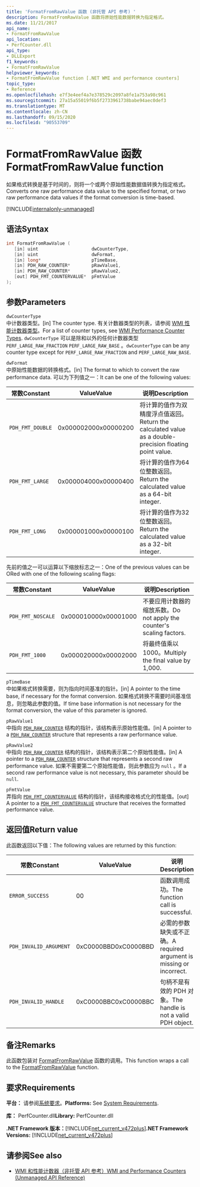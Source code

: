 ```yaml
---
title: 'FormatFromRawValue 函数 (非托管 API 参考) '
description: FormatFromRawValue 函数将原始性能数据转换为指定格式。
ms.date: 11/21/2017
api_name:
- FormatFromRawValue
api_location:
- PerfCounter.dll
api_type:
- DLLExport
f1_keywords:
- FormatFromRawValue
helpviewer_keywords:
- FormatFromRawValue function [.NET WMI and performance counters]
topic_type:
- Reference
ms.openlocfilehash: e7f3e4eef4a7e378529c2097a8fe1a753a98c961
ms.sourcegitcommit: 27a15a55019f6b5f2733961738babe94aec0def3
ms.translationtype: MT
ms.contentlocale: zh-CN
ms.lasthandoff: 09/15/2020
ms.locfileid: "90553709"
---
```

# <a name="formatfromrawvalue-function"></a><span data-ttu-id="86a80-103">FormatFromRawValue 函数</span><span class="sxs-lookup"><span data-stu-id="86a80-103">FormatFromRawValue function</span></span>
<span data-ttu-id="86a80-104">如果格式转换是基于时间的，则将一个或两个原始性能数据值转换为指定格式。</span><span class="sxs-lookup"><span data-stu-id="86a80-104">Converts one raw performance data value to the specified format, or two raw performance data values if the format conversion is time-based.</span></span>

[!INCLUDE[internalonly-unmanaged](../../../../includes/internalonly-unmanaged.md)]

## <a name="syntax"></a><span data-ttu-id="86a80-105">语法</span><span class="sxs-lookup"><span data-stu-id="86a80-105">Syntax</span></span>

```cpp
int FormatFromRawValue (
   [in] uint                    dwCounterType,
   [in] uint                    dwFormat,
   [in] long*                   pTimeBase,
   [in] PDH_RAW_COUNTER*        pRawValue1,
   [in] PDH_RAW_COUNTER*        pRawValue2,
   [out] PDH_FMT_COUNTERVALUE*  pFmtValue
);
```

## <a name="parameters"></a><span data-ttu-id="86a80-106">参数</span><span class="sxs-lookup"><span data-stu-id="86a80-106">Parameters</span></span>

`dwCounterType`\
<span data-ttu-id="86a80-107">中计数器类型。</span><span class="sxs-lookup"><span data-stu-id="86a80-107">[in] The counter type.</span></span> <span data-ttu-id="86a80-108">有关计数器类型的列表，请参阅 [WMI 性能计数器类型](/windows/desktop/WmiSdk/wmi-performance-counter-types)。</span><span class="sxs-lookup"><span data-stu-id="86a80-108">For a list of counter types, see [WMI Performance Counter Types](/windows/desktop/WmiSdk/wmi-performance-counter-types).</span></span> <span data-ttu-id="86a80-109">`dwCounterType` 可以是除和以外的任何计数器类型 `PERF_LARGE_RAW_FRACTION` `PERF_LARGE_RAW_BASE` 。</span><span class="sxs-lookup"><span data-stu-id="86a80-109">`dwCounterType` can be any counter type except for `PERF_LARGE_RAW_FRACTION` and `PERF_LARGE_RAW_BASE`.</span></span>

`dwFormat`\
<span data-ttu-id="86a80-110">中原始性能数据的转换格式。</span><span class="sxs-lookup"><span data-stu-id="86a80-110">[in] The format to which to convert the raw performance data.</span></span> <span data-ttu-id="86a80-111">可以为下列值之一：</span><span class="sxs-lookup"><span data-stu-id="86a80-111">It can be one of the following values:</span></span>

|<span data-ttu-id="86a80-112">常数</span><span class="sxs-lookup"><span data-stu-id="86a80-112">Constant</span></span>  |<span data-ttu-id="86a80-113">Value</span><span class="sxs-lookup"><span data-stu-id="86a80-113">Value</span></span>  |<span data-ttu-id="86a80-114">说明</span><span class="sxs-lookup"><span data-stu-id="86a80-114">Description</span></span> |
|---------|---------|---------|
| `PDH_FMT_DOUBLE` |<span data-ttu-id="86a80-115">0x00000200</span><span class="sxs-lookup"><span data-stu-id="86a80-115">0x00000200</span></span> | <span data-ttu-id="86a80-116">将计算的值作为双精度浮点值返回。</span><span class="sxs-lookup"><span data-stu-id="86a80-116">Return the calculated value as a double-precision floating point value.</span></span> |
| `PDH_FMT_LARGE` | <span data-ttu-id="86a80-117">0x00000400</span><span class="sxs-lookup"><span data-stu-id="86a80-117">0x00000400</span></span> | <span data-ttu-id="86a80-118">将计算的值作为64位整数返回。</span><span class="sxs-lookup"><span data-stu-id="86a80-118">Return the calculated value as a 64-bit integer.</span></span> |
| `PDH_FMT_LONG` | <span data-ttu-id="86a80-119">0x00000100</span><span class="sxs-lookup"><span data-stu-id="86a80-119">0x00000100</span></span> | <span data-ttu-id="86a80-120">将计算的值作为32位整数返回。</span><span class="sxs-lookup"><span data-stu-id="86a80-120">Return the calculated value as a 32-bit integer.</span></span> |

<span data-ttu-id="86a80-121">先前的值之一可以运算以下缩放标志之一：</span><span class="sxs-lookup"><span data-stu-id="86a80-121">One of the previous values can be ORed with one of the following scaling flags:</span></span>

|<span data-ttu-id="86a80-122">常数</span><span class="sxs-lookup"><span data-stu-id="86a80-122">Constant</span></span>  |<span data-ttu-id="86a80-123">Value</span><span class="sxs-lookup"><span data-stu-id="86a80-123">Value</span></span>  |<span data-ttu-id="86a80-124">说明</span><span class="sxs-lookup"><span data-stu-id="86a80-124">Description</span></span> |
|---------|---------|---------|
| `PDH_FMT_NOSCALE` | <span data-ttu-id="86a80-125">0x00001000</span><span class="sxs-lookup"><span data-stu-id="86a80-125">0x00001000</span></span> | <span data-ttu-id="86a80-126">不要应用计数器的缩放系数。</span><span class="sxs-lookup"><span data-stu-id="86a80-126">Do not apply the counter's scaling factors.</span></span> |
| `PDH_FMT_1000` | <span data-ttu-id="86a80-127">0x00002000</span><span class="sxs-lookup"><span data-stu-id="86a80-127">0x00002000</span></span> | <span data-ttu-id="86a80-128">将最终值乘以1000。</span><span class="sxs-lookup"><span data-stu-id="86a80-128">Multiply the final value by 1,000.</span></span> |

`pTimeBase`\
<span data-ttu-id="86a80-129">中如果格式转换需要，则为指向时间基准的指针。</span><span class="sxs-lookup"><span data-stu-id="86a80-129">[in] A pointer to the time base, if necessary for the format conversion.</span></span> <span data-ttu-id="86a80-130">如果格式转换不需要时间基准信息，则忽略此参数的值。</span><span class="sxs-lookup"><span data-stu-id="86a80-130">If time base information is not necessary for the format conversion, the value of this parameter is ignored.</span></span>

`pRawValue1`\
<span data-ttu-id="86a80-131">中指向 [`PDH_RAW_COUNTER`](/windows/win32/api/pdh/ns-pdh-pdh_raw_counter) 结构的指针，该结构表示原始性能值。</span><span class="sxs-lookup"><span data-stu-id="86a80-131">[in] A pointer to a [`PDH_RAW_COUNTER`](/windows/win32/api/pdh/ns-pdh-pdh_raw_counter) structure that represents a raw performance value.</span></span>

`pRawValue2`\
<span data-ttu-id="86a80-132">中指向 [`PDH_RAW_COUNTER`](/windows/win32/api/pdh/ns-pdh-pdh_raw_counter) 结构的指针，该结构表示第二个原始性能值。</span><span class="sxs-lookup"><span data-stu-id="86a80-132">[in] A pointer to a [`PDH_RAW_COUNTER`](/windows/win32/api/pdh/ns-pdh-pdh_raw_counter) structure that represents a second raw performance value.</span></span> <span data-ttu-id="86a80-133">如果不需要第二个原始性能值，则此参数应为 `null` 。</span><span class="sxs-lookup"><span data-stu-id="86a80-133">If a second raw performance value is not necessary, this parameter should be `null`.</span></span>

`pFmtValue`\
<span data-ttu-id="86a80-134">弄指向 [`PDH_FMT_COUNTERVALUE`](/windows/win32/api/pdh/ns-pdh-pdh_fmt_countervalue) 结构的指针，该结构接收格式化的性能值。</span><span class="sxs-lookup"><span data-stu-id="86a80-134">[out] A pointer to a [`PDH_FMT_COUNTERVALUE`](/windows/win32/api/pdh/ns-pdh-pdh_fmt_countervalue) structure that receives the formatted performance value.</span></span>

## <a name="return-value"></a><span data-ttu-id="86a80-135">返回值</span><span class="sxs-lookup"><span data-stu-id="86a80-135">Return value</span></span>

<span data-ttu-id="86a80-136">此函数返回以下值：</span><span class="sxs-lookup"><span data-stu-id="86a80-136">The following values are returned by this function:</span></span>

|<span data-ttu-id="86a80-137">常数</span><span class="sxs-lookup"><span data-stu-id="86a80-137">Constant</span></span>  |<span data-ttu-id="86a80-138">Value</span><span class="sxs-lookup"><span data-stu-id="86a80-138">Value</span></span>  |<span data-ttu-id="86a80-139">说明</span><span class="sxs-lookup"><span data-stu-id="86a80-139">Description</span></span>  |
|---------|---------|---------|
| `ERROR_SUCCESS` | <span data-ttu-id="86a80-140">0</span><span class="sxs-lookup"><span data-stu-id="86a80-140">0</span></span> | <span data-ttu-id="86a80-141">函数调用成功。</span><span class="sxs-lookup"><span data-stu-id="86a80-141">The function call is successful.</span></span> |
| `PDH_INVALID_ARGUMENT` | <span data-ttu-id="86a80-142">0xC0000BBD</span><span class="sxs-lookup"><span data-stu-id="86a80-142">0xC0000BBD</span></span> | <span data-ttu-id="86a80-143">必需的参数缺失或不正确。</span><span class="sxs-lookup"><span data-stu-id="86a80-143">A required argument is missing or incorrect.</span></span> |
| `PDH_INVALID_HANDLE` | <span data-ttu-id="86a80-144">0xC0000BBC</span><span class="sxs-lookup"><span data-stu-id="86a80-144">0xC0000BBC</span></span> | <span data-ttu-id="86a80-145">句柄不是有效的 PDH 对象。</span><span class="sxs-lookup"><span data-stu-id="86a80-145">The handle is not a valid PDH object.</span></span> |

## <a name="remarks"></a><span data-ttu-id="86a80-146">备注</span><span class="sxs-lookup"><span data-stu-id="86a80-146">Remarks</span></span>

<span data-ttu-id="86a80-147">此函数包装对 [FormatFromRawValue](/previous-versions/ms231047(v=vs.85)) 函数的调用。</span><span class="sxs-lookup"><span data-stu-id="86a80-147">This function wraps a call to the [FormatFromRawValue](/previous-versions/ms231047(v=vs.85)) function.</span></span>

## <a name="requirements"></a><span data-ttu-id="86a80-148">要求</span><span class="sxs-lookup"><span data-stu-id="86a80-148">Requirements</span></span>

 <span data-ttu-id="86a80-149">**平台：** 请参阅[系统要求](../../get-started/system-requirements.md)。</span><span class="sxs-lookup"><span data-stu-id="86a80-149">**Platforms:** See [System Requirements](../../get-started/system-requirements.md).</span></span>

 <span data-ttu-id="86a80-150">**库：** PerfCounter.dll</span><span class="sxs-lookup"><span data-stu-id="86a80-150">**Library:** PerfCounter.dll</span></span>

 <span data-ttu-id="86a80-151">**.NET Framework 版本：**[!INCLUDE[net_current_v472plus](../../../../includes/net-current-v472plus.md)]</span><span class="sxs-lookup"><span data-stu-id="86a80-151">**.NET Framework Versions:** [!INCLUDE[net_current_v472plus](../../../../includes/net-current-v472plus.md)]</span></span>

## <a name="see-also"></a><span data-ttu-id="86a80-152">请参阅</span><span class="sxs-lookup"><span data-stu-id="86a80-152">See also</span></span>

- [<span data-ttu-id="86a80-153">WMI 和性能计数器（非托管 API 参考）</span><span class="sxs-lookup"><span data-stu-id="86a80-153">WMI and Performance Counters (Unmanaged API Reference)</span></span>](index.md)
